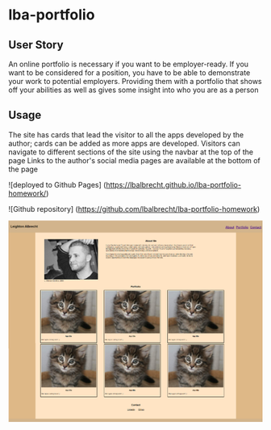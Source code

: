 # lba-portfolio

## User Story
An online portfolio is necessary if you want to be employer-ready. If you want to be considered for a position, you have to be able to demonstrate your work to potential employers. Providing them with a portfolio that shows off your abilities as well as gives some insight into who you are as a person

## Usage
The site has cards that lead the visitor to all the apps developed by the author; cards can be added as more apps are developed.
Visitors can navigate to different sections of the site using the navbar at the top of the page
Links to the author's social media pages are available at the bottom of the page

![deployed to Github Pages] (https://lbalbrecht.github.io/lba-portfolio-homework/)

![Github repository] (https://github.com/lbalbrecht/lba-portfolio-homework)

<img src="./assets/images/portfolio-snapshot.png" alt="screenshot for a web development portfolio">
